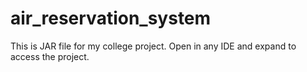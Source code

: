# air_reservation_system
This is JAR file for my college project.
Open in any IDE and expand to access the project.
